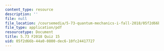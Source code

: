 ```yaml
---
content_type: resource
description: ''
file: null
file_location: /coursemedia/5-73-quantum-mechanics-i-fall-2018/05f2d66b44a00800dec610fc24417727_MIT5_73F18_quiz15.pdf
file_type: application/pdf
resourcetype: Document
title: 5.73 F2018 Quiz 15
uid: 05f2d66b-44a0-0800-dec6-10fc24417727
---
```

